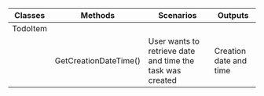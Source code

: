 | Classes  	| Methods               	| Scenarios                                                 	| Outputs                	|
|----------	|-----------------------	|-----------------------------------------------------------	|------------------------	|
| TodoItem 	|                       	|                                                           	|                        	|
|          	| GetCreationDateTime() 	| User wants to retrieve date and time the task was created 	| Creation date and time 	|